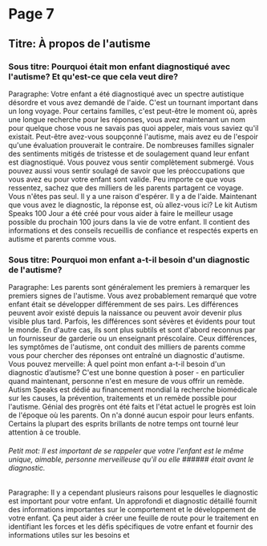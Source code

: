 # Page 7
## Titre: À propos de l'autisme
### Sous titre: Pourquoi était mon enfant diagnostiqué avec l'autisme? Et qu'est-ce que cela veut dire?
Paragraphe: Votre enfant a été diagnostiqué avec un spectre autistique désordre et vous avez demandé de l'aide. C'est un tournant important dans un long voyage. Pour certains familles, c'est peut-être le moment où, après une longue recherche pour les réponses, vous avez maintenant un nom pour quelque chose vous ne savais pas quoi appeler, mais vous saviez qu'il existait. Peut-être avez-vous soupçonné l'autisme, mais avez eu de l'espoir qu'une évaluation prouverait le contraire. De nombreuses familles signaler des sentiments mitigés de tristesse et de soulagement quand leur enfant est diagnostiqué. Vous pouvez vous sentir complètement submergé. Vous pouvez aussi vous sentir soulagé de savoir que les préoccupations que vous avez eu pour votre enfant sont valide. Peu importe ce que vous ressentez, sachez que des milliers de les parents partagent ce voyage. Vous n'êtes pas seul. Il y a une raison d'espérer. Il y a de l'aide. Maintenant que vous avez le diagnostic, la réponse est, où allez-vous ici? Le kit Autism Speaks 100 Jour a été créé pour vous aider à faire le meilleur usage possible du prochain 100 jours dans la vie de votre enfant. Il contient des informations et des conseils recueillis de confiance et respectés experts en autisme et parents comme vous.
### Sous titre: Pourquoi mon enfant a-t-il besoin d'un diagnostic de l'autisme?
Paragraphe: Les parents sont généralement les premiers à remarquer les premiers signes de l'autisme. Vous avez probablement remarqué que votre enfant était se développer différemment de ses pairs. Les différences peuvent avoir existé depuis la naissance ou peuvent avoir devenir plus visible plus tard. Parfois, les différences sont sévères et évidents pour tout le monde. En d'autre cas, ils sont plus subtils et sont d'abord reconnus par un fournisseur de garderie ou un enseignant préscolaire. Ceux différences, les symptômes de l'autisme, ont conduit des milliers de parents comme vous pour chercher des réponses ont entraîné un diagnostic d'autisme. Vous pouvez merveille: À quel point mon enfant a-t-il besoin d'un diagnostic d’autisme? C'est une bonne question à poser - en particulier quand maintenant, personne n'est en mesure de vous offrir un remède. Autism Speaks est dédié au financement mondial la recherche biomédicale sur les causes, la prévention, traitements et un remède possible pour l'autisme. Génial des progrès ont été faits et l'état actuel le progrès est loin de l'époque où les parents. On n'a donné aucun espoir pour leurs enfants. Certains la plupart des esprits brillants de notre temps ont tourné leur attention à ce trouble.
###### Petit mot: Il est important de se rappeler que votre l'enfant est le même unique, aimable, personne merveilleuse qu'il ou elle ###### était avant le diagnostic.
Paragraphe: Il y a cependant plusieurs raisons pour lesquelles le diagnostic est important pour votre enfant. Un approfondi et diagnostic détaillé fournit des informations importantes sur le comportement et le développement de votre enfant. Ça peut aider à créer une feuille de route pour le traitement en identifiant les forces et les défis spécifiques de votre enfant et fournir des informations utiles sur les besoins et
